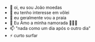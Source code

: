 - 👋 oi, eu sou João moedas
- 👀 eu tenho  interesse em vôlei
- 🌱 eu geralmente vou a praia 
- 💞️ Eu Amo a minha namorada 🙅🏻🤍
- 📫 "nada como um dia após o outro dia"
- ⚡ curto surfar

<!---
Bigodedbd/Bigodedbd is a ✨ special ✨ repository because its `README.md` (this file) appears on your GitHub profile.
You can click the Preview link to take a look at your changes.
--->
